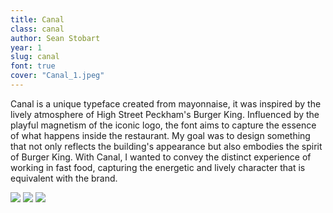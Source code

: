 ```yaml
---
title: Canal
class: canal
author: Sean Stobart
year: 1
slug: canal
font: true
cover: "Canal_1.jpeg"
---
```


Canal is a unique typeface created from mayonnaise, it was inspired by the lively atmosphere of High Street Peckham's Burger King. Influenced by the playful magnetism of the iconic logo, the font aims to capture the essence of what happens inside the restaurant. My goal was to design something that not only reflects the building's appearance but also embodies the spirit of Burger King. With Canal, I wanted to convey the distinct experience of working in fast food, capturing the energetic and lively character that is equivalent with the brand.

![](/images/Canal_1.jpeg)
![](/images/Canal_2.jpeg)
![](/images/Canal_3.jpeg)
